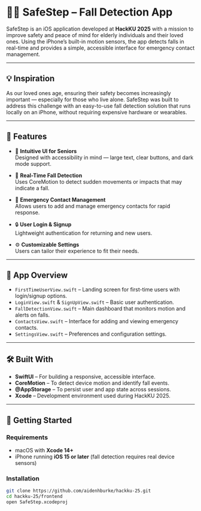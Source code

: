 # 🚶‍♀️ SafeStep – Fall Detection App

SafeStep is an iOS application developed at **HackKU 2025** with a mission to improve safety and peace of mind for elderly individuals and their loved ones. Using the iPhone’s built-in motion sensors, the app detects falls in real-time and provides a simple, accessible interface for emergency contact management.

---

## 💡 Inspiration

As our loved ones age, ensuring their safety becomes increasingly important — especially for those who live alone. SafeStep was built to address this challenge with an easy-to-use fall detection solution that runs locally on an iPhone, without requiring expensive hardware or wearables.

---

## 🔑 Features

- 📱 **Intuitive UI for Seniors**  
  Designed with accessibility in mind — large text, clear buttons, and dark mode support.

- 🚨 **Real-Time Fall Detection**  
  Uses CoreMotion to detect sudden movements or impacts that may indicate a fall.

- 📇 **Emergency Contact Management**  
  Allows users to add and manage emergency contacts for rapid response.

- 🔒 **User Login & Signup**  
  Lightweight authentication for returning and new users.

- ⚙️ **Customizable Settings**  
  Users can tailor their experience to fit their needs.

---

## 🧭 App Overview

- `FirstTimeUserView.swift` – Landing screen for first-time users with login/signup options.
- `LoginView.swift` & `SignUpView.swift` – Basic user authentication.
- `FallDetectionView.swift` – Main dashboard that monitors motion and alerts on falls.
- `ContactsView.swift` – Interface for adding and viewing emergency contacts.
- `SettingsView.swift` – Preferences and configuration settings.

---

## 🛠️ Built With

- **SwiftUI** – For building a responsive, accessible interface.
- **CoreMotion** – To detect device motion and identify fall events.
- **@AppStorage** – To persist user and app state across sessions.
- **Xcode** – Development environment used during HackKU 2025.

---

## 🚀 Getting Started

### Requirements

- macOS with **Xcode 14+**
- iPhone running **iOS 15 or later** (fall detection requires real device sensors)

### Installation

```bash
git clone https://github.com/aidenhburke/hackku-25.git
cd hackku-25/frontend
open SafeStep.xcodeproj
